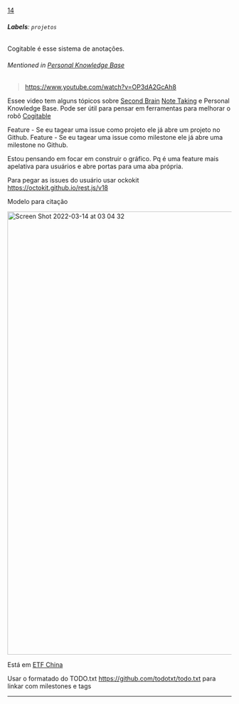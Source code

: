 [14](https://github.com/guilhermeprokisch/ideias/issues/14) 
###### **Labels**: `projetos`



Cogitable é esse sistema de anotações.


###### Mentioned in [Personal Knowledge Base](Personal-Knowledge-Base)  
 > https://www.youtube.com/watch?v=OP3dA2GcAh8

Essee video tem alguns tópicos sobre [Second Brain](Second-Brain) [Note Taking](Note-Taking) e Personal Knowledge Base. Pode ser útil para pensar em ferramentas para melhorar o robô [Cogitable](Cogitable)


Feature -  Se eu tagear uma issue como projeto ele já abre um projeto no Github.
Feature -  Se eu tagear uma issue como milestone ele já abre uma milestone no Github.


Estou pensando em focar em construir o gráfico. Pq é uma feature mais apelativa para usuários e abre portas para uma aba própria.

Para pegar as issues do usuário  usar ockokit
https://octokit.github.io/rest.js/v18


Modelo para citação

<img width="994" alt="Screen Shot 2022-03-14 at 03 04 32" src="https://user-images.githubusercontent.com/12011070/158114402-8ef5e2d5-e1b1-4de9-884a-39ed67782c2f.png">

Está em [ETF China](ETF-China)


Usar o formatado do TODO.txt https://github.com/todotxt/todo.txt para linkar com milestones e tags

-------------------------------------------------------------------------------

